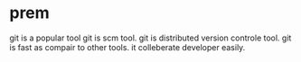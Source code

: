# prem
git is a popular tool
git is scm tool.
git is distributed version controle tool.
git is fast as compair to other tools.
it colleberate developer easily.
